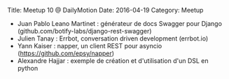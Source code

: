 Title: Meetup 10 @ DailyMotion
Date: 2016-04-19
Category: Meetup

- Juan Pablo Leano Martinet : générateur de docs Swagger pour Django (github.com/botify-labs/django-rest-swagger)
- Julien Tanay : Errbot, conversation driven development (errbot.io)
- Yann Kaiser : napper, un client REST pour asyncio (https://github.com/epsy/napper)
- Alexandre Hajjar : exemple de création et d'utilisation d'un DSL en python